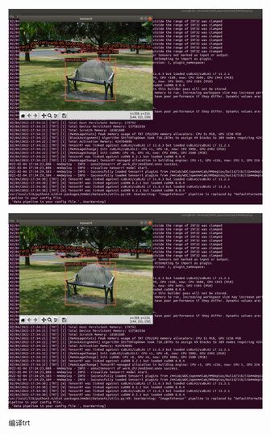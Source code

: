 ![image](./images/1.jpg)  

![Image text](https://github.com/Note-Liu/test/raw/main/images/1.jpg)

编译trt
